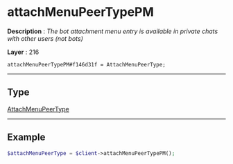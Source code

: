# attachMenuPeerTypePM

**Description** : *The bot attachment menu entry is available in private chats with other users \(not bots\)*

**Layer** : 216

```tl
attachMenuPeerTypePM#f146d31f = AttachMenuPeerType;
```

---

## Type

[AttachMenuPeerType](type/AttachMenuPeerType)

---

## Example

```php
$attachMenuPeerType = $client->attachMenuPeerTypePM();
```